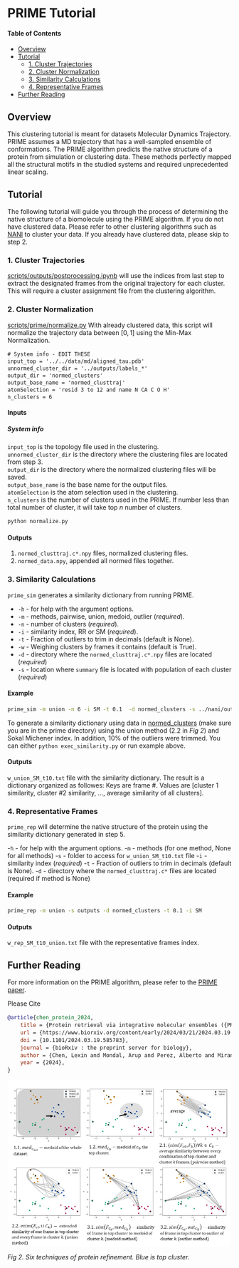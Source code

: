 # PRIME Tutorial

#### Table of Contents
- [Overview](#overview)
- [Tutorial](#tutorial)
  - [1. Cluster Trajectories](#1-cluster-trajectories)
  - [2. Cluster Normalization](#2-cluster-normalization)
  - [3. Similarity Calculations](#3-similarity-calculations)
  - [4. Representative Frames](#4-representative-frames)
- [Further Reading](#further-reading)

## Overview
This clustering tutorial is meant for datasets Molecular Dynamics Trajectory. PRIME assumes a MD trajectory that has a well-sampled ensemble of conformations. The PRIME algorithm predicts the native structure of a protein from simulation or clustering data. These methods perfectly mapped all the structural motifs in the studied systems and required unprecedented linear scaling.

## Tutorial
The following tutorial will guide you through the process of determining the native structure of a biomolecule using the PRIME algorithm. If you do not have clustered data. Please refer to other clustering algorithms such as [NANI](nani.md) to cluster your data. If you already have clustered data, please skip to step 2.

### 1. Cluster Trajectories
[scripts/outputs/postprocessing.ipynb](../scripts/outputs/postprocessing.ipynb) will use the indices from last step to extract the designated frames from the original trajectory for each cluster. This will require a cluster assignment file from the clustering algorithm.

### 2. Cluster Normalization
[scripts/prime/normalize.py](../scripts/prime/normalize.py) With already clustered data, this script will normalize the trajectory data between $[0,1]$ using the Min-Max Normalization. 

    # System info - EDIT THESE
    input_top = '../../data/md/aligned_tau.pdb'
    unnormed_cluster_dir = '../outputs/labels_*'
    output_dir = 'normed_clusters'
    output_base_name = 'normed_clusttraj'
    atomSelection = 'resid 3 to 12 and name N CA C O H'
    n_clusters = 6

#### Inputs
##### System info
`input_top` is the topology file used in the clustering. <br>
`unnormed_cluster_dir` is the directory where the clustering files are located from step 3. <br>
`output_dir` is the directory where the normalized clustering files will be saved. <br>
`output_base_name` is the base name for the output files. <br>
`atomSelection` is the atom selection used in the clustering. <br>
`n_clusters` is the number of clusters used in the PRIME. If number less than total number of cluster, it will take top *n* number of clusters. <br>

```bash
python normalize.py
```

#### Outputs
1. `normed_clusttraj.c*.npy` files, normalized clustering files.
2. `normed_data.npy`, appended all normed files together.

### 3. Similarity Calculations
`prime_sim` generates a similarity dictionary from running PRIME. 

- `-h` - for help with the argument options.
- `-m` - methods, pairwise, union, medoid, outlier (*required*).
- `-n` - number of clusters (*required*).
- `-i` - similarity index, RR or SM (*required*).
- `-t` - Fraction of outliers to trim in decimals (default is None).
- `-w` - Weighing clusters by frames it contains (default is True).
- `-d` - directory where the `normed_clusttraj.c*.npy` files are located (*required*)
- `-s` - location where `summary` file is located with population of each cluster (*required*)

#### Example 
```bash
prime_sim -m union -n 6 -i SM -t 0.1  -d normed_clusters -s ../nani/outputs/summary_6.csv
```

To generate a similarity dictionary using data in [normed_clusters](../scripts/prime/normed_clusters) (make sure you are in the prime directory) using the union method (2.2 in *Fig 2*) and Sokal Michener index. In addition, 10% of the outliers were trimmed. You can either `python exec_similarity.py` or run example above.

#### Outputs
`w_union_SM_t10.txt` file with the similarity dictionary.
The result is a dictionary organized as followes:
Keys are frame #. Values are [cluster 1 similarity, cluster #2 similarity, ..., average similarity of all clusters].

### 4. Representative Frames
`prime_rep` will determine the native structure of the protein using the similarity dictionary generated in step 5.

-`h` - for help with the argument options.
-`m` - methods (for one method, None for all methods)
-`s` - folder to access for `w_union_SM_t10.txt` file
-`i` - similarity index (*required*)
-`t` - Fraction of outliers to trim in decimals (default is None).
-`d` - directory where the `normed_clusttraj.c*` files are located (required if method is None)

#### Example 
```bash
prime_rep -m union -s outputs -d normed_clusters -t 0.1 -i SM
```

#### Outputs
`w_rep_SM_t10_union.txt` file with the representative frames index.

## Further Reading
For more information on the PRIME algorithm, please refer to the [PRIME paper](https://www.biorxiv.org/content/10.1101/2024.03.19.585783v1). 

Please Cite
```bibtex
@article{chen_protein_2024,
	title = {Protein retrieval via integrative molecular ensembles ({PRIME}) through extended similarity indices},
	url = {https://www.biorxiv.org/content/early/2024/03/21/2024.03.19.585783},
	doi = {10.1101/2024.03.19.585783},
	journal = {bioRxiv : the preprint server for biology},
	author = {Chen, Lexin and Mondal, Arup and Perez, Alberto and Miranda-Quintana, Ramon Alain},
	year = {2024},
}
```

<img src="../docs/_static/img/methods.jpg" alt="methods" width="500" height=auto align="center"></a>

*Fig 2. Six techniques of protein refinement. Blue is top cluster.*